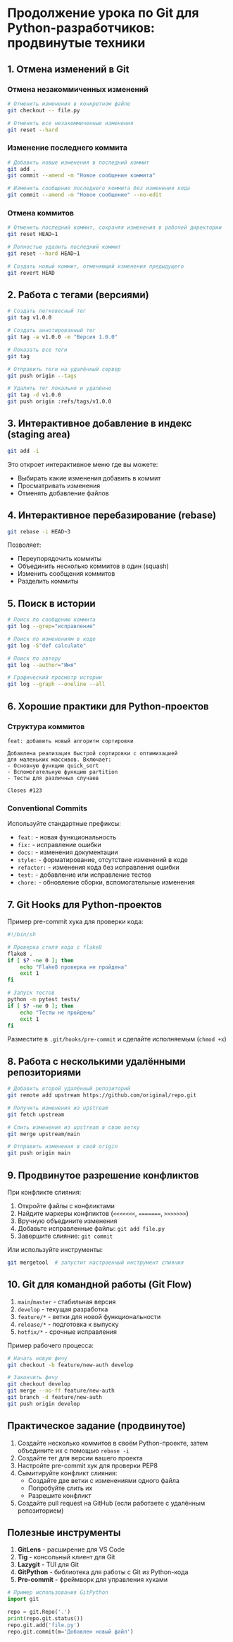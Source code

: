 # Продолжение урока по Git для Python-разработчиков: продвинутые техники

## 1. Отмена изменений в Git

### Отмена незакоммиченных изменений
```bash
# Отменить изменения в конкретном файле
git checkout -- file.py

# Отменить все незакоммиченные изменения
git reset --hard
```

### Изменение последнего коммита
```bash
# Добавить новые изменения в последний коммит
git add .
git commit --amend -m "Новое сообщение коммита"

# Изменить сообщение последнего коммита без изменения кода
git commit --amend -m "Новое сообщение" --no-edit
```

### Отмена коммитов
```bash
# Отменить последний коммит, сохраняя изменения в рабочей директории
git reset HEAD~1

# Полностью удалить последний коммит
git reset --hard HEAD~1

# Создать новый коммит, отменяющий изменения предыдущего
git revert HEAD
```

## 2. Работа с тегами (версиями)

```bash
# Создать легковесный тег
git tag v1.0.0

# Создать аннотированный тег
git tag -a v1.0.0 -m "Версия 1.0.0"

# Показать все теги
git tag

# Отправить теги на удалённый сервер
git push origin --tags

# Удалить тег локально и удалённо
git tag -d v1.0.0
git push origin :refs/tags/v1.0.0
```

## 3. Интерактивное добавление в индекс (staging area)

```bash
git add -i
```
Это откроет интерактивное меню где вы можете:
- Выбирать какие изменения добавить в коммит
- Просматривать изменения
- Отменять добавление файлов

## 4. Интерактивное перебазирование (rebase)

```bash
git rebase -i HEAD~3
```
Позволяет:
- Переупорядочить коммиты
- Объединить несколько коммитов в один (squash)
- Изменить сообщения коммитов
- Разделить коммиты

## 5. Поиск в истории

```bash
# Поиск по сообщению коммита
git log --grep="исправление"

# Поиск по изменениям в коде
git log -S"def calculate"

# Поиск по автору
git log --author="Имя"

# Графический просмотр истории
git log --graph --oneline --all
```

## 6. Хорошие практики для Python-проектов

### Структура коммитов
```
feat: добавить новый алгоритм сортировки

Добавлена реализация быстрой сортировки с оптимизацией
для маленьких массивов. Включает:
- Основную функцию quick_sort
- Вспомогательную функцию partition
- Тесты для различных случаев

Closes #123
```

### Conventional Commits
Используйте стандартные префиксы:
- `feat:` - новая функциональность
- `fix:` - исправление ошибки
- `docs:` - изменения документации
- `style:` - форматирование, отсутствие изменений в коде
- `refactor:` - изменения кода без исправления ошибки
- `test:` - добавление или исправление тестов
- `chore:` - обновление сборки, вспомогательные изменения

## 7. Git Hooks для Python-проектов

Пример pre-commit хука для проверки кода:

```bash
#!/bin/sh

# Проверка стиля кода с flake8
flake8 .
if [ $? -ne 0 ]; then
    echo "Flake8 проверка не пройдена"
    exit 1
fi

# Запуск тестов
python -m pytest tests/
if [ $? -ne 0 ]; then
    echo "Тесты не пройдены"
    exit 1
fi
```

Разместите в `.git/hooks/pre-commit` и сделайте исполняемым (`chmod +x`)

## 8. Работа с несколькими удалёнными репозиториями

```bash
# Добавить второй удалённый репозиторий
git remote add upstream https://github.com/original/repo.git

# Получить изменения из upstream
git fetch upstream

# Слить изменения из upstream в свою ветку
git merge upstream/main

# Отправить изменения в свой origin
git push origin main
```

## 9. Продвинутое разрешение конфликтов

При конфликте слияния:
1. Откройте файлы с конфликтами
2. Найдите маркеры конфликтов (`<<<<<<<`, `=======`, `>>>>>>>`)
3. Вручную объедините изменения
4. Добавьте исправленные файлы: `git add file.py`
5. Завершите слияние: `git commit`

Или используйте инструменты:
```bash
git mergetool  # запустит настроенный инструмент слияния
```

## 10. Git для командной работы (Git Flow)

1. `main`/`master` - стабильная версия
2. `develop` - текущая разработка
3. `feature/*` - ветки для новой функциональности
4. `release/*` - подготовка к выпуску
5. `hotfix/*` - срочные исправления

Пример рабочего процесса:
```bash
# Начать новую фичу
git checkout -b feature/new-auth develop

# Закончить фичу
git checkout develop
git merge --no-ff feature/new-auth
git branch -d feature/new-auth
git push origin develop
```

## Практическое задание (продвинутое)

1. Создайте несколько коммитов в своём Python-проекте, затем объедините их с помощью `rebase -i`
2. Создайте тег для версии вашего проекта
3. Настройте pre-commit хук для проверки PEP8
4. Сымитируйте конфликт слияния:
   - Создайте две ветки с изменениями одного файла
   - Попробуйте слить их
   - Разрешите конфликт
5. Создайте pull request на GitHub (если работаете с удалённым репозиторием)

## Полезные инструменты

1. **GitLens** - расширение для VS Code
2. **Tig** - консольный клиент для Git
3. **Lazygit** - TUI для Git
4. **GitPython** - библиотека для работы с Git из Python-кода
5. **Pre-commit** - фреймворк для управления хуками

```python
# Пример использования GitPython
import git

repo = git.Repo('.')
print(repo.git.status())
repo.git.add('file.py')
repo.git.commit(m='Добавлен новый файл')
```